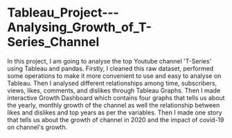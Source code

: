 # Tableau_Project---Analysing_Growth_of_T-Series_Channel
In this project, I am going to analyse the top Youtube channel 'T-Series' using Tableau and pandas. Firstly, I cleaned this raw dataset, performed some operations to make it more convenient to use and easy to analyse on Tableau. Then I analysed different relationships among time, subscribers, views, likes, comments, and dislikes through Tableau Graphs. Then I made interactive Growth Dashboard which contains four graphs that tells us about the yearly, monthly growth of the channel as well the relationship between likes and dislikes and top years as per the variables. Then I made one story that tells us about the growth of channel in 2020 and the impact of covid-19 on channel's growth.
